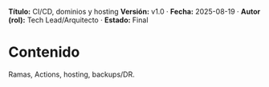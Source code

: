 **Título:** CI/CD, dominios y hosting
**Versión:** v1.0 · **Fecha:** 2025-08-19 · **Autor (rol):** Tech Lead/Arquitecto · **Estado:** Final

# Contenido
Ramas, Actions, hosting, backups/DR.
